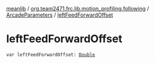 [meanlib](../../index.md) / [org.team2471.frc.lib.motion_profiling.following](../index.md) / [ArcadeParameters](index.md) / [leftFeedForwardOffset](./left-feed-forward-offset.md)

# leftFeedForwardOffset

`var leftFeedForwardOffset: `[`Double`](https://kotlinlang.org/api/latest/jvm/stdlib/kotlin/-double/index.html)